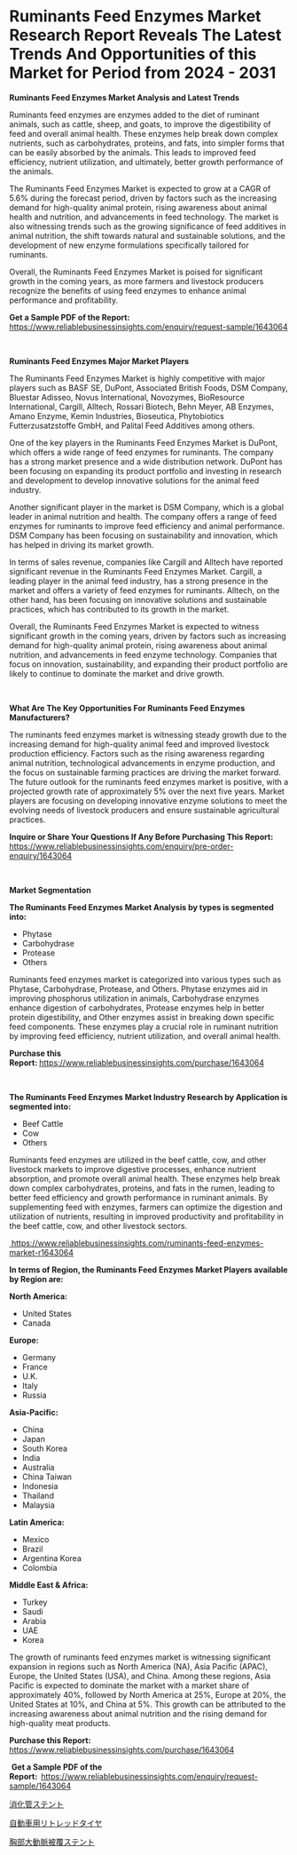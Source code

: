 <p><h1>Ruminants Feed Enzymes Market Research Report Reveals The Latest Trends And Opportunities of this Market for Period from 2024 - 2031</h1></p><p><strong>Ruminants Feed Enzymes Market Analysis and Latest Trends</strong></p>
<p><p>Ruminants feed enzymes are enzymes added to the diet of ruminant animals, such as cattle, sheep, and goats, to improve the digestibility of feed and overall animal health. These enzymes help break down complex nutrients, such as carbohydrates, proteins, and fats, into simpler forms that can be easily absorbed by the animals. This leads to improved feed efficiency, nutrient utilization, and ultimately, better growth performance of the animals.</p><p>The Ruminants Feed Enzymes Market is expected to grow at a CAGR of 5.6% during the forecast period, driven by factors such as the increasing demand for high-quality animal protein, rising awareness about animal health and nutrition, and advancements in feed technology. The market is also witnessing trends such as the growing significance of feed additives in animal nutrition, the shift towards natural and sustainable solutions, and the development of new enzyme formulations specifically tailored for ruminants.</p><p>Overall, the Ruminants Feed Enzymes Market is poised for significant growth in the coming years, as more farmers and livestock producers recognize the benefits of using feed enzymes to enhance animal performance and profitability.</p></p>
<p><strong>Get a Sample PDF of the Report:&nbsp;</strong> <a href="https://www.reliablebusinessinsights.com/enquiry/request-sample/1643064">https://www.reliablebusinessinsights.com/enquiry/request-sample/1643064</a></p>
<p>&nbsp;</p>
<p><strong>Ruminants Feed Enzymes Major Market Players</strong></p>
<p><p>The Ruminants Feed Enzymes Market is highly competitive with major players such as BASF SE, DuPont, Associated British Foods, DSM Company, Bluestar Adisseo, Novus International, Novozymes, BioResource International, Cargill, Alltech, Rossari Biotech, Behn Meyer, AB Enzymes, Amano Enzyme, Kemin Industries, Bioseutica, Phytobiotics Futterzusatzstoffe GmbH, and Palital Feed Additives among others.</p><p>One of the key players in the Ruminants Feed Enzymes Market is DuPont, which offers a wide range of feed enzymes for ruminants. The company has a strong market presence and a wide distribution network. DuPont has been focusing on expanding its product portfolio and investing in research and development to develop innovative solutions for the animal feed industry.</p><p>Another significant player in the market is DSM Company, which is a global leader in animal nutrition and health. The company offers a range of feed enzymes for ruminants to improve feed efficiency and animal performance. DSM Company has been focusing on sustainability and innovation, which has helped in driving its market growth.</p><p>In terms of sales revenue, companies like Cargill and Alltech have reported significant revenue in the Ruminants Feed Enzymes Market. Cargill, a leading player in the animal feed industry, has a strong presence in the market and offers a variety of feed enzymes for ruminants. Alltech, on the other hand, has been focusing on innovative solutions and sustainable practices, which has contributed to its growth in the market.</p><p>Overall, the Ruminants Feed Enzymes Market is expected to witness significant growth in the coming years, driven by factors such as increasing demand for high-quality animal protein, rising awareness about animal nutrition, and advancements in feed enzyme technology. Companies that focus on innovation, sustainability, and expanding their product portfolio are likely to continue to dominate the market and drive growth.</p></p>
<p>&nbsp;</p>
<p><strong>What Are The Key Opportunities For Ruminants Feed Enzymes Manufacturers?</strong></p>
<p><p>The ruminants feed enzymes market is witnessing steady growth due to the increasing demand for high-quality animal feed and improved livestock production efficiency. Factors such as the rising awareness regarding animal nutrition, technological advancements in enzyme production, and the focus on sustainable farming practices are driving the market forward. The future outlook for the ruminants feed enzymes market is positive, with a projected growth rate of approximately 5% over the next five years. Market players are focusing on developing innovative enzyme solutions to meet the evolving needs of livestock producers and ensure sustainable agricultural practices.</p></p>
<p><strong>Inquire or Share Your Questions If Any Before Purchasing This Report:</strong> <a href="https://www.reliablebusinessinsights.com/enquiry/pre-order-enquiry/1643064">https://www.reliablebusinessinsights.com/enquiry/pre-order-enquiry/1643064</a></p>
<p>&nbsp;</p>
<p><strong>Market Segmentation</strong></p>
<p><strong>The Ruminants Feed Enzymes Market Analysis by types is segmented into:</strong></p>
<p><ul><li>Phytase</li><li>Carbohydrase</li><li>Protease</li><li>Others</li></ul></p>
<p><p>Ruminants feed enzymes market is categorized into various types such as Phytase, Carbohydrase, Protease, and Others. Phytase enzymes aid in improving phosphorus utilization in animals, Carbohydrase enzymes enhance digestion of carbohydrates, Protease enzymes help in better protein digestibility, and Other enzymes assist in breaking down specific feed components. These enzymes play a crucial role in ruminant nutrition by improving feed efficiency, nutrient utilization, and overall animal health.</p></p>
<p><strong>Purchase this Report:&nbsp;</strong><a href="https://www.reliablebusinessinsights.com/purchase/1643064">https://www.reliablebusinessinsights.com/purchase/1643064</a></p>
<p>&nbsp;</p>
<p><strong>The Ruminants Feed Enzymes Market Industry Research by Application is segmented into:</strong></p>
<p><ul><li>Beef Cattle</li><li>Cow</li><li>Others</li></ul></p>
<p><p>Ruminants feed enzymes are utilized in the beef cattle, cow, and other livestock markets to improve digestive processes, enhance nutrient absorption, and promote overall animal health. These enzymes help break down complex carbohydrates, proteins, and fats in the rumen, leading to better feed efficiency and growth performance in ruminant animals. By supplementing feed with enzymes, farmers can optimize the digestion and utilization of nutrients, resulting in improved productivity and profitability in the beef cattle, cow, and other livestock sectors.</p></p>
<p><a href="https://www.reliablebusinessinsights.com/ruminants-feed-enzymes-market-r1643064">&nbsp;https://www.reliablebusinessinsights.com/ruminants-feed-enzymes-market-r1643064</a></p>
<p><strong>In terms of Region, the Ruminants Feed Enzymes Market Players available by Region are:</strong></p>
<p>
    <p> <strong> North America: </strong>
        <ul>
            <li>United States</li>
            <li>Canada</li>
        </ul>
        </p> 
    <p> <strong> Europe: </strong>
        <ul>
            <li>Germany</li>
            <li>France</li>
            <li>U.K.</li>
            <li>Italy</li>
            <li>Russia</li>
        </ul>
        </p> 
    <p> <strong> Asia-Pacific: </strong>
        <ul>
            <li>China</li>
            <li>Japan</li>
            <li>South Korea</li>
            <li>India</li>
            <li>Australia</li>
            <li>China Taiwan</li>
            <li>Indonesia</li>
            <li>Thailand</li>
            <li>Malaysia</li>
        </ul>
        </p> 
    <p> <strong> Latin America: </strong>
        <ul>
            <li>Mexico</li>
            <li>Brazil</li>
            <li>Argentina Korea</li>
            <li>Colombia</li>
        </ul>
        </p> 
    <p> <strong> Middle East & Africa: </strong>
        <ul>
            <li>Turkey</li>
            <li>Saudi</li>
            <li>Arabia</li>
            <li>UAE</li>
            <li>Korea</li>
        </ul>
    </p>
    </p>
<p><p>The growth of ruminants feed enzymes market is witnessing significant expansion in regions such as North America (NA), Asia Pacific (APAC), Europe, the United States (USA), and China. Among these regions, Asia Pacific is expected to dominate the market with a market share of approximately 40%, followed by North America at 25%, Europe at 20%, the United States at 10%, and China at 5%. This growth can be attributed to the increasing awareness about animal nutrition and the rising demand for high-quality meat products.</p></p>
<p><strong>Purchase this Report: </strong><a href="https://www.reliablebusinessinsights.com/purchase/1643064">https://www.reliablebusinessinsights.com/purchase/1643064</a></p>
<p>&nbsp;<strong>Get a Sample PDF of the Report:&nbsp;&nbsp;</strong><a href="https://www.reliablebusinessinsights.com/enquiry/request-sample/1643064">https://www.reliablebusinessinsights.com/enquiry/request-sample/1643064</a></p>
<p><strong></strong></p>
<p><p><a href="https://github.com/LenoraKris2023/Market-Research-Report-List-1/blob/main/6570377114033.md">消化管ステント</a></p><p><a href="https://medium.com/@frankfurter35566/%E8%87%AA%E5%8B%95%E8%BB%8A%E5%86%8D%E7%94%9F%E3%82%BF%E3%82%A4%E3%83%A4%E5%B8%82%E5%A0%B4%E3%81%AE%E8%A6%8F%E6%A8%A1%E3%81%A8%E5%B8%82%E5%A0%B4%E5%8B%95%E5%90%91-%E5%AE%8C%E5%85%A8%E3%81%AA%E6%A5%AD%E7%95%8C%E6%A6%82%E8%A6%81-2024%E5%B9%B4%E3%81%8B%E3%82%892031%E5%B9%B4-0044cbc10f87">自動車用リトレッドタイヤ</a></p><p><a href="https://github.com/Fatimaklein1/Market-Research-Report-List-1/blob/main/5322321114032.md">胸部大動脈被覆ステント</a></p></p>